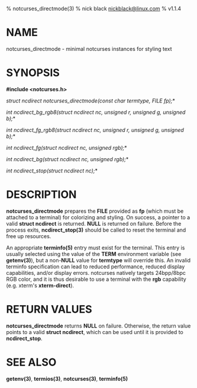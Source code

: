 % notcurses_directmode(3)
% nick black <nickblack@linux.com>
% v1.1.4

# NAME

notcurses_directmode - minimal notcurses instances for styling text

# SYNOPSIS

**#include <notcurses.h>**

**struct ncdirect* notcurses_directmode(const char *termtype, FILE* fp);**

**int ncdirect_bg_rgb8(struct ncdirect* nc, unsigned r, unsigned g, unsigned b);**

**int ncdirect_fg_rgb8(struct ncdirect* nc, unsigned r, unsigned g, unsigned b);**

**int ncdirect_fg(struct ncdirect* nc, unsigned rgb);**

**int ncdirect_bg(struct ncdirect* nc, unsigned rgb);**

**int ncdirect_stop(struct ncdirect* nc);**

# DESCRIPTION

**notcurses_directmode** prepares the **FILE** provided as **fp** (which must
be attached to a terminal) for colorizing and styling. On success, a pointer to
a valid **struct ncdirect** is returned. **NULL** is returned on failure.
Before the process exits, **ncdirect_stop(3)** should be called to reset the
terminal and free up resources.

An appropriate **terminfo(5)** entry must exist for the terminal. This entry is
usually selected using the value of the **TERM** environment variable (see
**getenv(3)**), but a non-**NULL** value for **termtype** will override this. An
invalid terminfo specification can lead to reduced performance, reduced
display capabilities, and/or display errors. notcurses natively targets
24bpp/8bpc RGB color, and it is thus desirable to use a terminal with the
**rgb** capability (e.g. xterm's **xterm-direct**).

# RETURN VALUES

**notcurses_directmode** returns **NULL** on failure. Otherwise, the return
value points to a valid **struct ncdirect**, which can be used until it is
provided to **ncdirect_stop**.

# SEE ALSO

**getenv(3)**, **termios(3)**, **notcurses(3)**, **terminfo(5)**
